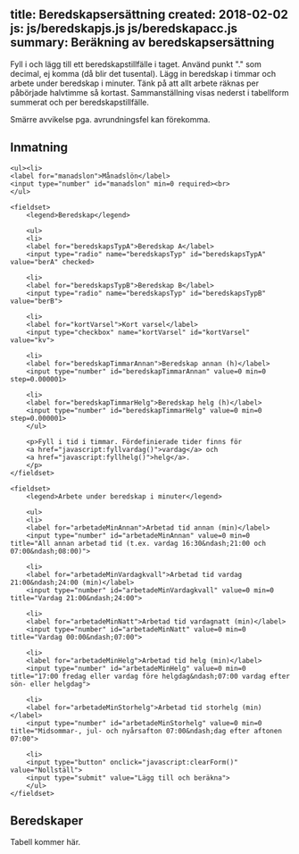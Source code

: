 title: Beredskapsersättning
created: 2018-02-02
js: js/beredskapjs.js
    js/beredskapacc.js
summary: Beräkning av beredskapsersättning
---

Fyll i och lägg till ett beredskapstillfälle i taget. Använd punkt "." som
decimal, ej komma (då blir det tusental). Lägg in beredskap i timmar och arbete
under beredskap i minuter. Tänk på att allt arbete räknas per påbörjade
halvtimme så kortast. Sammanställning visas nederst i tabellform summerat och per
beredskapstillfälle.

Smärre avvikelse pga. avrundningsfel kan förekomma.


## Inmatning

<form id="calc" action="javascript:addBeredskap()">

    <ul><li>
    <label for="manadslon">Månadslön</label>
    <input type="number" id="manadslon" min=0 required><br>
    </ul>

    <fieldset>
        <legend>Beredskap</legend>

        <ul>
        <li>
        <label for="beredskapsTypA">Beredskap A</label>
        <input type="radio" name="beredskapsTyp" id="beredskapsTypA" value="berA" checked>

        <li>
        <label for="beredskapsTypB">Beredskap B</label>
        <input type="radio" name="beredskapsTyp" id="beredskapsTypB" value="berB">

        <li>
        <label for="kortVarsel">Kort varsel</label>
        <input type="checkbox" name="kortVarsel" id="kortVarsel" value="kv">

        <li>
        <label for="beredskapTimmarAnnan">Beredskap annan (h)</label>
        <input type="number" id="beredskapTimmarAnnan" value=0 min=0 step=0.000001>

        <li>
        <label for="beredskapTimmarHelg">Beredskap helg (h)</label>
        <input type="number" id="beredskapTimmarHelg" value=0 min=0 step=0.000001>
        </ul>

        <p>Fyll i tid i timmar. Fördefinierade tider finns för
        <a href="javascript:fyllvardag()">vardag</a> och
        <a href="javascript:fyllhelg()">helg</a>.
        </p>
    </fieldset>

    <fieldset>
        <legend>Arbete under beredskap i minuter</legend>

        <ul>
        <li>
        <label for="arbetadeMinAnnan">Arbetad tid annan (min)</label>
        <input type="number" id="arbetadeMinAnnan" value=0 min=0 title="All annan arbetad tid (t.ex. vardag 16:30&ndash;21:00 och 07:00&ndash;08:00)">

        <li>
        <label for="arbetadeMinVardagkvall">Arbetad tid vardag 21:00&ndash;24:00 (min)</label>
        <input type="number" id="arbetadeMinVardagkvall" value=0 min=0 title="Vardag 21:00&ndash;24:00">

        <li>
        <label for="arbetadeMinNatt">Arbetad tid vardagnatt (min)</label>
        <input type="number" id="arbetadeMinNatt" value=0 min=0 title="Vardag 00:00&ndash;07:00">

        <li>
        <label for="arbetadeMinHelg">Arbetad tid helg (min)</label>
        <input type="number" id="arbetadeMinHelg" value=0 min=0 title="17:00 fredag eller vardag före helgdag&ndash;07:00 vardag efter sön- eller helgdag">

        <li>
        <label for="arbetadeMinStorhelg">Arbetad tid storhelg (min)</label>
        <input type="number" id="arbetadeMinStorhelg" value=0 min=0 title="Midsommar-, jul- och nyårsafton 07:00&ndash;dag efter aftonen 07:00">

        <li>
        <input type="button" onclick="javascript:clearForm()" value="Nollställ">
        <input type="submit" value="Lägg till och beräkna">
        </ul>
    </fieldset>

</form>

## Beredskaper

<div id="tabell">
Tabell kommer här.
</div>
